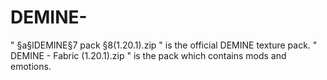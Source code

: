 # DEMINE-

" §a§lDEMINE§7 pack §8(1.20.1).zip " is the official DEMINE texture pack.
" DEMINE - Fabric (1.20.1).zip " is the pack which contains mods and emotions.
